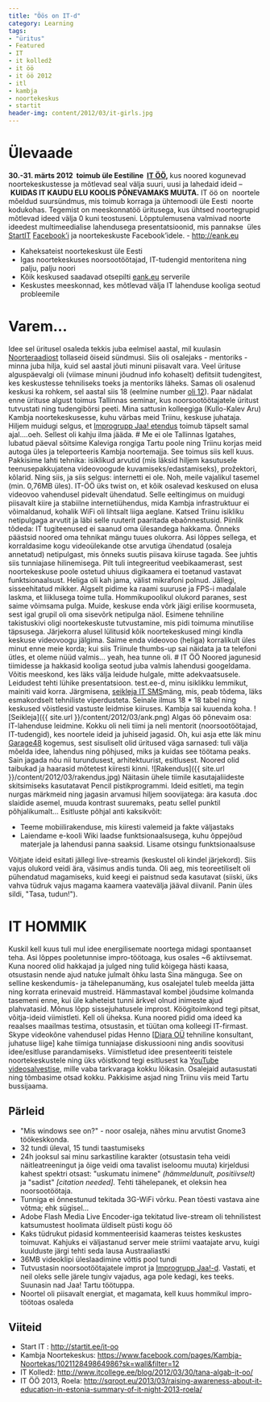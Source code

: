 ```yaml
---
title: "Öös on IT-d"
category: Learning
tags:
- "üritus"
- Featured
- IT
- it kolledž
- it öö
- it öö 2012
- itl
- kambja
- noortekeskus
- startit
header-img: content/2012/03/it-girls.jpg
---
```

<h1>Ülevaade</h1>
<strong>30.-31. märts 2012  toimub üle Eestiline  <a href="http://startit.ee/it-oo">IT ÖÖ</a>, </strong>kus noored kogunevad noortekeskustesse ja mõtlevad seal välja suuri, uusi ja lahedaid ideid – <strong>KUIDAS IT KAUDU ELU KOOLIS PÕNEVAMAKS MUUTA.</strong>
IT öö on  noortele mõeldud suursündmus, mis toimub korraga ja ühtemoodi üle Eesti  noorte kodukohas. Tegemist on meeskonnatöö üritusega, kus ühtsed noortegrupid mõtlevad ideed välja 0 kuni teostuseni. Lõpptulemusena valmivad noorte ideedest multimeedialise lahendusega presentatsioonid, mis pannakse  üles <a href="http://startit.ee/it-oo">StartIT</a> <a href="https://www.facebook.com/startit.ee">Facebook’i</a> ja noortekeskuste Facebook’idele. - <a href="http://eank.eu">http://eank.eu</a>
<ul>
<li>Kaheksateist noortekeskust üle Eesti</li>
<li>Igas noortekeskuses noorsootöötajad, IT-tudengid mentoritena ning palju, palju noori</li>
<li>Kõik keskused saadavad otsepilti <a href="http://eank.eu">eank.eu</a> serverile</li>
<li>Keskustes meeskonnad, kes mõtlevad välja IT lahenduse kooliga seotud probleemile</li>
</ul>
<h1>Varem...</h1>
Idee sel üritusel osaleda tekkis juba eelmisel aastal, mil kuulasin <a href="http://noorteraadio.ee/">Noorteraadiost</a> tollaseid öiseid sündmusi. Siis oli osalejaks - mentoriks - minna juba hilja, kuid sel aastal jõuti minuni piisavalt vara. Veel ürituse alguspäevalgi oli (viimase minuni jõudnud info kohaselt) defitsiit tudengitest, kes keskustesse tehniliseks toeks ja mentoriks läheks. Samas oli osalenud keskusi ka rohkem, sel aastal siis 18 (eelmine number <a href="http://www.ank.ee/?p=p_811&amp;sName=it-%D6%D6--%F5nnestunud-ja-innovaatiline-ettev%F5tmine">oli 12</a>).
Paar nädalat enne ürituse algust toimus Tallinnas seminar, kus noorsootöötajatele üritust tutvustati ning tudengibörsi peeti. Mina sattusin kolleegiga (Kullo-Kalev Aru) Kambja noortekeskusesse, kuhu värbas meid Triinu, keskuse juhataja. Hiljem muidugi selgus, et <a href="https://www.facebook.com/events/347441635299690/">Improgrupp Jaa! etendus</a> toimub täpselt samal ajal....oeh. Sellest oli kahju ilma jääda.
# Me ei ole Tallinnas
Igatahes, lubatud päeval sõitsime Kaleviga rongiga Tartu poole ning Triinu korjas meid autoga üles ja teleporteeris Kambja noortemajja. See toimus siis kell kuus. Pakkisime lahti tehnika: isiklikud arvutid (mis läksid hiljem kasutusele teenusepakkujatena videovoogude kuvamiseks/edastamiseks), prožektori, kõlarid. Ning siis, ja siis selgus: internetti ei ole. Noh, meile vajalikul tasemel (min. 0,76MB üles).
IT-ÖÖ üks twist on, et kõik osalevad keskused on elusa videovoo vahendusel pidevalt ühendatud. Selle eeltingimus on muidugi piisavalt kiire ja stabiilne internetiühendus, mida Kambja infrastruktuur ei võimaldanud, kohalik WiFi oli lihtsalt liiga aeglane. Katsed Triinu isikliku netipulgaga arvutit ja läbi selle ruuterit paaritada ebaõnnestusid. Piinlik tõdeda: IT tugiteenused ei saanud oma ülesandega hakkama. Õnneks päästsid noored oma tehnikat mängu tuues olukorra.
Asi lõppes sellega, et korraldasime kogu videoülekande otse arvutiga ühendatud (osaleja annetatud) netipulgast, mis õnneks suutis piisava kiiruse tagada. See juhtis siis tunniajase hilinemisega. Pilt tuli integreeritud veebikaamerast, sest noortekeskuse poole ostetud uhiuus digikaamera ei toetanud vastavat funktsionaalsust. Heliga oli kah jama, välist mikrafoni polnud. Jällegi, sisseehitatud mikker. Algselt pidime ka raami suuruse ja FPS-i madalale laskma, et liiklusega toime tulla. Hommikupoolikul olukord paranes, sest saime võimsama pulga. Muide, keskuse enda võrk jäigi erilise koormuseta, sest igal grupil oli oma sisevõrk netipulga näol.
Esimene tehniline takistuskivi oligi noortekeskuste tutvustamine, mis pidi toimuma minutilise täpsusega. Järjekorra alusel lülitusid kõik noortekeskused mingi kindla keskuse videovoogu jälgima. Saime enda videovoo (heliga) korralikult üles minut enne meie korda; kui siis Triinule thumbs-up sai näidata ja ta telefoni ütles, et oleme nüüd valmis... yeah, hea tunne oli.
# IT ÖÖ
Noored jagunesid tiimidesse ja hakkasid kooliga seotud juba valmis lahendusi googeldama. Võitis meeskond, kes läks välja leidude hulgale, mitte adekvaatsusele. Leidudest tehti lühike presentatsioon. test.ee-d, minu isiklikku lemmikut, mainiti vaid korra. Järgmisena, <a href="http://seikleja.ee/itl">seikleja IT SMS</a>mäng, mis, peab tõdema, läks esmakordselt tehniliste viperdusteta. Seinale ilmus 18 * 18 tabel ning keskused võistlesid vastuste leidmise kiiruses. Kambja sai kuuenda koha.
![Seikleja]({{ site.url }}/content/2012/03/ank.png)
Algas öö põnevaim osa: IT-lahenduse leidmine. Kokku oli neli tiimi ja neli mentorit (noorsootöötajad, IT-tudengid), kes noortele ideid ja juhiseid jagasid. Oh, kui asja ette läk minu <a href="http://sqroot.eu/2012/03/garage48-2012-tallinn-impressions/">Garage48</a> kogemus, sest sisuliselt olid üritused väga sarnased: tuli välja mõelda idee, lahendus ning põhjused, miks ja kuidas see töötama peaks. Sain jagada nõu nii turundusest, arhitektuurist, esitlusest. Noored olid taibukad ja haarasid mõtetest kiiresti kinni.
![Rakendus]({{ site.url }}/content/2012/03/rakendus.jpg)
Näitasin ühele tiimile kasutajaliideste skitsimiseks kasutatavat Pencil pistikprogrammi.
Ideid esitleti, ma tegin nurgas märkmeid ning jagasin arvamusi hiljem soovijatega: ära kasuta .doc slaidide asemel, muuda kontrast suuremaks, peatu sellel punktil põhjalikumalt... Esitluste põhjal anti kaksikvõit:
<ul>
<li>Teeme mobiilirakenduse, mis kiiresti valemeid ja fakte väljastaks</li>
<li>Laiendame e-kooli Wiki laadse funktsionaalsusega, kuhu õppejõud materjale ja lahendusi panna saaksid. Lisame otsingu funktsionaalsuse</li>
</ul>
Võitjate ideid esitati jällegi live-streamis (keskustel oli kindel järjekord). Siis vajus olukord veidi ära, väsimus andis tunda. Oli aeg, mis teoreetiliselt oli pühendatud magamiseks, kuid keegi ei paistnud seda kasutavat (siiski, üks vahva tüdruk vajus magama kaamera vaatevälja jääval diivanil. Panin üles sildi, "Tasa, tudun!").
<h1>IT HOMMIK</h1>
Kuskil kell kuus tuli mul idee energilisemate noortega midagi spontaanset teha. Asi lõppes pooletunnise impro-töötoaga, kus osales ~6 aktiivsemat. Kuna noored olid hakkajad ja julged ning tulid kõigega hästi kaasa, otsustasin nende ajud natuke julmalt õhku lasta Sina mänguga. See on selline keskendumis- ja tähelepanumäng, kus osalejatel tuleb meelda jätta ning korrata erinevaid mustreid. Hämmastaval kombel jõudsime kolmanda tasemeni enne, kui üle kaheteist tunni ärkvel olnud inimeste ajud plahvatasid. Mõnus lõpp sissejuhatusele improst.
Köögitoimkond tegi pitsat, võitja-ideid viimistleti. Kell oli üheksa. Kuna noored pidid oma ideed ka reaalses maailmas testima, otsustasin, et tüütan oma kolleegi IT-firmast. Skype videokõne vahendusel pidas Henno [<a href="http://diara.ee">Diara OÜ</a> tehniline konsultant, juhatuse liige] kahe tiimiga tunniajase diskussiooni ning andis soovitusi idee/esitluse parandamiseks.
Viimistletud idee presenteeriti teistele noortekeskustele ning üks võistkond tegi esitlusest ka <a href="http://www.youtube.com/watch?v=DwscRDDHbo8">YouTube videosalvestise</a>, mille vaba tarkvaraga kokku lõikasin. Osalejaid autasustati ning tõmbasime otsad kokku. Pakkisime asjad ning Triinu viis meid Tartu bussijaama.
<h2>Pärleid</h2>
<ul>
<li>"Mis windows see on?" - noor osaleja, nähes minu arvutist Gnome3 töökeskkonda.</li>
<li>32 tundi üleval, 15 tundi taastumiseks</li>
<li>24h jooksul sai minu sarkastiline karakter (otsustasin teha veidi näitleatreeningut ja õige veidi oma tavalist iseloomu muuta) kirjeldusi kahest spektri otsast: "uskumatu inimene" <em>(hämmeldunult, positiivselt)</em> ja "sadist" <em>[citation needed]. </em>Tehti tähelepanek, et oleksin hea noorsootöötaja.</li>
<li>Tunniga ei õnnestunud tekitada 3G-WiFi võrku. Pean tõesti vastava aine võtma; ehk sügisel...</li>
<li>Adobe Flash Media Live Encoder-iga tekitatud live-stream oli tehnilistest katsumustest hoolimata üldiselt püsti kogu öö</li>
<li>Kaks tüdrukut pidasid kommenteerisid kaameras teistes keskustes toimuvat. Kahjuks ei väljastanud server meie striimi vaatajate arvu, kuigi kuulduste järgi tehti seda lausa Austraaliastki</li>
<li>36MB videoklipi üleslaadimine võttis pool tundi</li>
<li>Tutvustasin noorsootöötajatele improt ja <a href="http://jaa.ee">Improgrupp Jaa!-d</a>. Vastati, et neil oleks selle järele tungiv vajadus, aga pole kedagi, kes teeks. Suunasin nad Jaa! Tartu töötuppa.</li>
<li>Noortel oli piisavalt energiat, et magamata, kell kuus hommikul impro-töötoas osaleda</li>
</ul>
<h2>Viiteid</h2>
<ul>
<li>Start IT : <a href="http://startit.ee/it-oo">http://startit.ee/it-oo</a></li>
<li>Kambja Noortekeskus: <a href="https://www.facebook.com/pages/Kambja-Noortekas/102112849864986?sk=wall&amp;filter=12">https://www.facebook.com/pages/Kambja-Noortekas/102112849864986?sk=wall&amp;filter=12</a></li>
<li>IT Kolledž: <a href="http://www.itcollege.ee/blog/2012/03/30/tana-algab-it-oo/">http://www.itcollege.ee/blog/2012/03/30/tana-algab-it-oo/</a></li>
<li>IT ÖÖ 2013, Roela: <a href="http://sqroot.eu/2013/03/raising-awareness-about-it-education-in-estonia-summary-of-it-night-2013-roela/">http://sqroot.eu/2013/03/raising-awareness-about-it-education-in-estonia-summary-of-it-night-2013-roela/</a></li>
</ul>
